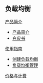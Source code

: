 ## 负载均衡

[产品简介]()
   
  * [产品简介](容器服务/负载均衡/产品简介/负载均衡产品简介.md)
  * [白皮书](容器服务/负载均衡/产品简介/负载均衡白皮书.md)  

[使用指南]()

  * [创建负载均衡](容器服务/负载均衡/使用指南/创建负载均衡.md)
  * [负载均衡管理](容器服务/负载均衡/使用指南/负载均衡管理.md)

[价格与计费](容器服务/负载均衡/负载均衡价格与计费.md)